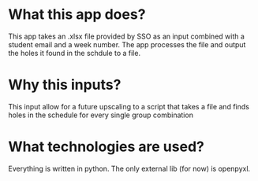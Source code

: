 # What this app does?
This app takes an .xlsx file provided by SSO as an input combined with a student email and a week number.
The app processes the file and output the holes it found in the schdule to a file.

# Why this inputs?
This input allow for a future upscaling to a script that takes a file and finds holes in the schedule for every single group combination

# What technologies are used?
Everything is written in python. The only external lib (for now) is openpyxl.
